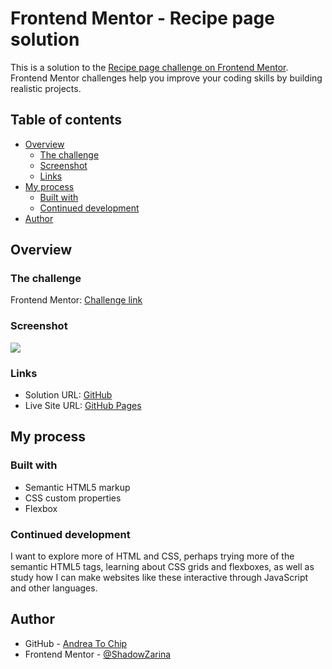 # Frontend Mentor - Recipe page solution

This is a solution to the [Recipe page challenge on Frontend Mentor](https://www.frontendmentor.io/challenges/qr-code-component-iux_sIO_H). Frontend Mentor challenges help you improve your coding skills by building realistic projects. 

## Table of contents

- [Overview](#overview)
  - [The challenge](#the-challenge)
  - [Screenshot](#screenshot)
  - [Links](#links)
- [My process](#my-process)
  - [Built with](#built-with)
  - [Continued development](#continued-development)
- [Author](#author)

## Overview

### The challenge

Frontend Mentor: [Challenge link]([https://www.frontendmentor.io/challenges/qr-code-component-iux_sIO_H])

### Screenshot

![](./screenshot.jpg)




### Links

- Solution URL: [GitHub](https://github.com/ShadowZarina/fem-qr-code-component)
- Live Site URL: [GitHub Pages](https://shadowzarina.github.io/fem-qr-code-component/)

## My process

### Built with

- Semantic HTML5 markup
- CSS custom properties
- Flexbox

### Continued development

I want to explore more of HTML and CSS, perhaps trying more of the semantic HTML5 tags, learning about CSS grids and flexboxes, as well as study how I can make websites like these interactive through JavaScript and other languages.

## Author

- GitHub - [Andrea To Chip](https://github.com/ShadowZarina)
- Frontend Mentor - [@ShadowZarina](https://www.frontendmentor.io/profile/ShadowZarina)
